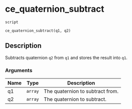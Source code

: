 # ce_quaternion_subtract
`script`
```gml
ce_quaternion_subtract(q1, q2)
```

## Description
Subtracts quaternion `q2` from `q1` and stores the result into `q1`.

### Arguments
| Name | Type | Description |
| ---- | ---- | ----------- |
| q1 | `array` | The quaternion to subtract from. |
| q2 | `array` | The quaternion to subtract. |